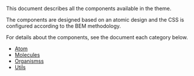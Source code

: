 This document describes all the components available in the theme.

The components are designed based on an atomic design and the CSS is configured
according to the BEM methodology.

For details about the components, see the document each category below.

- [Atom](./atoms.md)
- [Molecules](./molecules.md)
- [Organismss](./organisms.md)
- [Utils](./utils.md)